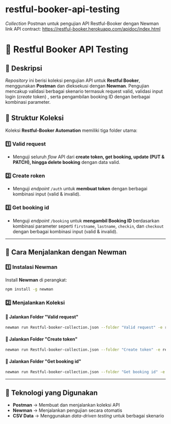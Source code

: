 # restful-booker-api-testing
_Collection_ Postman untuk pengujian API Restful-Booker dengan Newman
link API contract: https://restful-booker.herokuapp.com/apidoc/index.html 

# 🏨 Restful Booker API Testing  

## 📌 Deskripsi  
_Repository_ ini berisi koleksi pengujian API untuk **Restful Booker**, menggunakan **Postman** dan dieksekusi dengan **Newman**. Pengujian mencakup validasi berbagai skenario termasuk request valid, validasi input login (_create_ token) , serta pengambilan booking ID dengan berbagai kombinasi parameter.  

## 📂 Struktur Koleksi  
Koleksi **Restful-Booker Automation** memiliki tiga folder utama:  

### 1️⃣ Valid request  
- Menguji seluruh _flow_ API dari **create token, get booking, update (PUT & PATCH), hingga delete booking** dengan data valid.  

### 2️⃣ Create roken  
- Menguji _endpoint_ `/auth` untuk **membuat token** dengan berbagai kombinasi input (valid & invalid).  

### 3️⃣ Get booking id
- Menguji _endpoint_ `/booking` untuk **mengambil Booking ID** berdasarkan kombinasi parameter seperti `firstname`, `lastname`, `checkin`, dan `checkout` dengan berbagai kombinasi input (valid & invalid).  

---

## 🚀 Cara Menjalankan dengan Newman  

### 1️⃣ Instalasi Newman  
Install **Newman** di perangkat:  
```sh
npm install -g newman
```

### 2️⃣ Menjalankan Koleksi  

#### 🔹 Jalankan Folder "Valid request"  
```sh
newman run Restful-booker-collection.json --folder "Valid request" -e restful-booker-env.json -d restful-booker-data.csv
```

#### 🔹 Jalankan Folder "Create token"  
```sh
newman run Restful-booker-collection.json --folder "Create token" -e restful-booker-env.json -d login-validation-data.csv
```

#### 🔹 Jalankan Folder "Get booking id"  
```sh
newman run Restful-booker-collection.json --folder "Get booking id" -e restful-booker-env.json -d get-booking-id-validation-data.csv
```

---

## 📌 Teknologi yang Digunakan  
- **Postman** → Membuat dan menjalankan koleksi API  
- **Newman** → Menjalankan pengujian secara otomatis  
- **CSV Data** → Menggunakan _data-driven testing_ untuk berbagai skenario  

